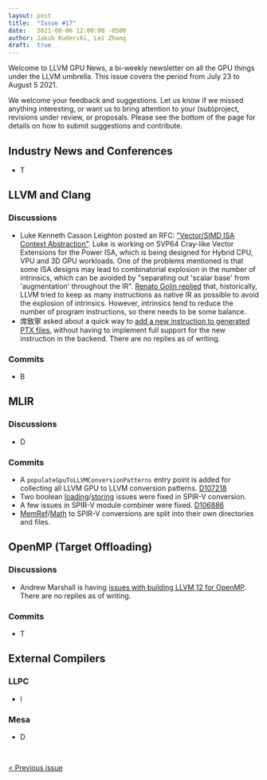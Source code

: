 ```yaml
---
layout: post
title:  "Issue #17"
date:   2021-08-06 12:00:00 -0500
author: Jakub Kuderski, Lei Zhang
draft:  true
---
```


Welcome to LLVM GPU News, a bi-weekly newsletter on all the GPU things under the LLVM umbrella.
This issue covers the period from July 23 to August 5 2021.

We welcome your feedback and suggestions. Let us know if we missed anything interesting, or want us to bring attention to your (sub)project, revisions under review, or proposals. Please see the bottom of the page for details on how to submit suggestions and contribute.


## Industry News and Conferences

*  T


##  LLVM and Clang

### Discussions

*  Luke Kenneth Casson Leighton posted an RFC: ["Vector/SIMD ISA Context Abstraction"](https://lists.llvm.org/pipermail/llvm-dev/2021-July/152008.html). Luke is working on SVP64 Cray-like Vector Extensions for the Power ISA, which is being designed for Hybrid CPU, VPU and 3D GPU workloads. One of the problems mentioned is that some ISA designs may lead to combinatorial explosion in the number of intrinsics, which can be avoided by "separating out 'scalar base' from 'augmentation' throughout the IR". [Renato Golin replied](https://lists.llvm.org/pipermail/llvm-dev/2021-August/152025.html) that, historically, LLVM tried to keep as many instructions as native IR as possible to avoid the explosion of intrinsics. However, intrinsics tend to reduce the number of program instructions, so there needs to be some balance.
*  席致寧 asked about a quick way to [add a new instruction to generated PTX files](https://lists.llvm.org/pipermail/llvm-dev/2021-August/152047.html), without having to implement full support for the new instruction in the backend. There are no replies as of writing.

### Commits

*  B


## MLIR

### Discussions

*  D

### Commits

*  A `populateGpuToLLVMConversionPatterns` entry point is added for collecting all LLVM GPU to LLVM conversion patterns. [D107218](https://reviews.llvm.org/D107218) 
*  Two boolean [loading](https://reviews.llvm.org/D107119)/[storing](https://reviews.llvm.org/D107114) issues were fixed in SPIR-V conversion.
*  A few issues in SPIR-V module combiner were fixed. [D106886](https://reviews.llvm.org/D106886)
*  [MemRef](https://reviews.llvm.org/D107094)/[Math](https://reviews.llvm.org/D107093) to SPIR-V conversions are split into their own directories and files. 


## OpenMP (Target Offloading)

### Discussions

*  Andrew Marshall is having [issues with building LLVM 12 for OpenMP](https://llvm.discourse.group/t/problem-compiling-openmp-project-for-llvm-12/4034). There are no replies as of writing.

### Commits

*  T


## External Compilers

### LLPC

*  I

### Mesa

*  D

<br/>
<p style="text-align:left;">
    <a href="{% post_url 2021-07-23-issue-16 %}"> < Previous issue</a>
    <span style="float:right;">
        <!--<a href="{% post_url 2021-08-06-issue-17 %}"> Next issue > </a>-->
    </span>
</p>
